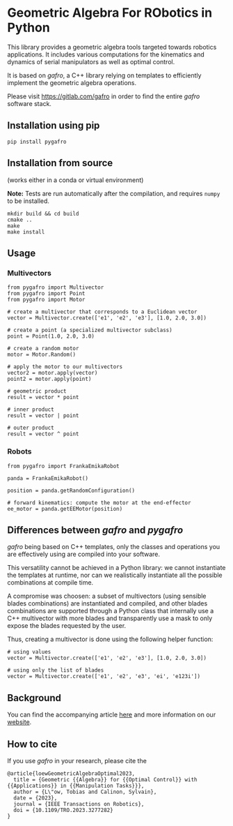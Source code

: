 # Geometric Algebra For RObotics in Python

This library provides a geometric algebra tools targeted towards robotics applications.
It includes various computations for the kinematics and dynamics of serial manipulators
as well as optimal control.

It is based on *gafro*, a C++ library relying on templates to efficiently implement the
geometric algebra operations.

Please visit https://gitlab.com/gafro in order to find the entire *gafro* software stack.

## Installation using pip

	pip install pygafro

## Installation from source

(works either in a conda or virtual environment)

**Note:** Tests are run automatically after the compilation, and requires ```numpy``` to be installed.

	mkdir build && cd build
	cmake ..
	make
	make install

## Usage

### Multivectors

	from pygafro import Multivector
	from pygafro import Point
	from pygafro import Motor

	# create a multivector that corresponds to a Euclidean vector
	vector = Multivector.create(['e1', 'e2', 'e3'], [1.0, 2.0, 3.0])

	# create a point (a specialized multivector subclass)
	point = Point(1.0, 2.0, 3.0)

	# create a random motor
	motor = Motor.Random()

	# apply the motor to our multivectors
	vector2 = motor.apply(vector)
	point2 = motor.apply(point)

	# geometric product
	result = vector * point

	# inner product
	result = vector | point

	# outer product
	result = vector ^ point

### Robots

	from pygafro import FrankaEmikaRobot

	panda = FrankaEmikaRobot()

	position = panda.getRandomConfiguration()

	# forward kinematics: compute the motor at the end-effector
	ee_motor = panda.getEEMotor(position)

## Differences between *gafro* and *pygafro*

*gafro* being based on C++ templates, only the classes and operations you are effectively
using are compiled into your software.

This versatility cannot be achieved in a Python library: we cannot instantiate the
templates at runtime, nor can we realistically instantiate all the possible combinations
at compile time.

A compromise was choosen: a subset of multivectors (using sensible blades combinations)
are instantiated and compiled, and other blades combinations are supported through a
Python class that internally use a C++ multivector with more blades and transparently
use a mask to only expose the blades requested by the user.

Thus, creating a multivector is done using the following helper function:

	# using values
	vector = Multivector.create(['e1', 'e2', 'e3'], [1.0, 2.0, 3.0])

	# using only the list of blades
	vector = Multivector.create(['e1', 'e2', 'e3', 'ei', 'e123i'])

## Background

You can find the accompanying article [here](http://arxiv.org/abs/2212.07237) and more information on our [website](https://geometric-algebra.tobiloew.ch/).

## How to cite

If you use *gafro* in your research, please cite the

	@article{loewGeometricAlgebraOptimal2023,
	  title = {Geometric {{Algebra}} for {{Optimal Control}} with {{Applications}} in {{Manipulation Tasks}}},
	  author = {L\"ow, Tobias and Calinon, Sylvain},
	  date = {2023},
	  journal = {IEEE Transactions on Robotics},
	  doi = {10.1109/TRO.2023.3277282}
	}


<!--
 SPDX-FileCopyrightText: Copyright © 2024 Idiap Research Institute <contact@idiap.ch>

 SPDX-FileContributor: Philip Abbet <philip.abbet@idiap.ch>

 SPDX-License-Identifier: GPL-3.0-only
-->
